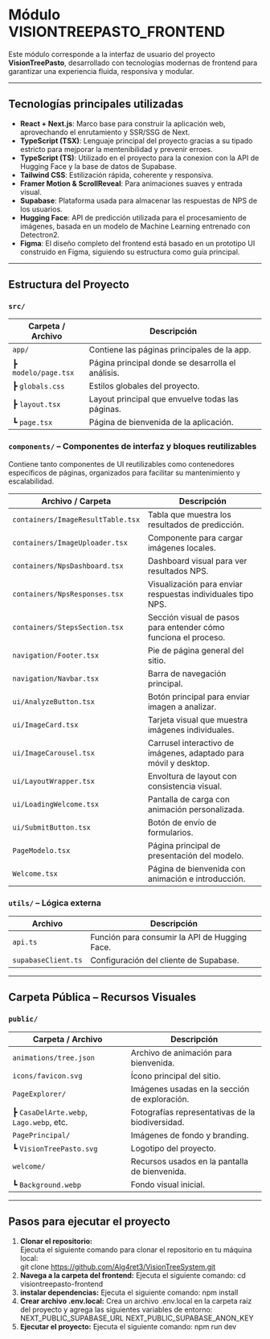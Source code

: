 # Módulo VISIONTREEPASTO_FRONTEND

Este módulo corresponde a la interfaz de usuario del proyecto **VisionTreePasto**, desarrollado con tecnologías modernas de frontend para garantizar una experiencia fluida, responsiva y modular.

---

## Tecnologías principales utilizadas

- **React + Next.js**: Marco base para construir la aplicación web, aprovechando el enrutamiento y SSR/SSG de Next.
- **TypeScript (TSX)**: Lenguaje principal del proyecto gracias a su tipado estricto para mejporar la mentenibilidad y prevenir erroes.
- **TypeScript (TS)**: Utilizado  en el proyecto para la conexion con la API de Hugging Face y la base de datos de Supabase.
- **Tailwind CSS**: Estilización rápida, coherente y responsiva.
- **Framer Motion & ScrollReveal**: Para animaciones suaves y entrada visual.
- **Supabase**: Plataforma usada para almacenar las respuestas de NPS de los usuarios.
- **Hugging Face**: API de predicción utilizada para el procesamiento de imágenes, basada en un modelo de Machine Learning entrenado con Detectron2.
- **Figma**: El diseño completo del frontend está basado en un prototipo UI construido en Figma, siguiendo su estructura como guía principal.

---

## Estructura del Proyecto

### `src/`
| Carpeta / Archivo              | Descripción                                                            |
|-------------------------------|------------------------------------------------------------------------|
| `app/`                         | Contiene las páginas principales de la app.                            |
| ┣ `modelo/page.tsx`           | Página principal donde se desarrolla el análisis.                                         |
| ┣ `globals.css`               | Estilos globales del proyecto.                                         |
| ┣ `layout.tsx`                | Layout principal que envuelve todas las páginas.                      |
| ┗ `page.tsx`                  | Página de bienvenida de la aplicación.                                 |

### `components/` – Componentes de interfaz y bloques reutilizables

Contiene tanto componentes de UI reutilizables como contenedores específicos de páginas, organizados para facilitar su mantenimiento y escalabilidad.


| Archivo / Carpeta                   | Descripción                                                            |
|-----------------------------------|------------------------------------------------------------------------|
| `containers/ImageResultTable.tsx` | Tabla que muestra los resultados de predicción.                        |
| `containers/ImageUploader.tsx`    | Componente para cargar imágenes locales.                               |
| `containers/NpsDashboard.tsx`     | Dashboard visual para ver resultados NPS.                              |
| `containers/NpsResponses.tsx`     | Visualización para enviar respuestas individuales tipo NPS.            |
| `containers/StepsSection.tsx`     | Sección visual de pasos para entender cómo funciona el proceso.        |
| `navigation/Footer.tsx`           | Pie de página general del sitio.                                       |
| `navigation/Navbar.tsx`           | Barra de navegación principal.                                         |
| `ui/AnalyzeButton.tsx`             | Botón principal para enviar imagen a analizar.                         |
| `ui/ImageCard.tsx`                 | Tarjeta visual que muestra imágenes individuales.                      |
| `ui/ImageCarousel.tsx`             | Carrusel interactivo de imágenes, adaptado para móvil y desktop.       |
| `ui/LayoutWrapper.tsx`             | Envoltura de layout con consistencia visual.                           |
| `ui/LoadingWelcome.tsx`            | Pantalla de carga con animación personalizada.                         |
| `ui/SubmitButton.tsx`              | Botón de envío de formularios.                                         |
| `PageModelo.tsx`                   | Página principal de presentación del modelo.                            |
| `Welcome.tsx`                      | Página de bienvenida con animación e introducción.                     |


### `utils/` – Lógica externa
| Archivo                       | Descripción                                                            |
|------------------------------|------------------------------------------------------------------------|
| `api.ts`                     | Función para consumir la API de Hugging Face.                          |
| `supabaseClient.ts`          | Configuración del cliente de Supabase.                                 |

---

## Carpeta Pública – Recursos Visuales

### `public/`
| Carpeta / Archivo             | Descripción                                                            |
|------------------------------|------------------------------------------------------------------------|
| `animations/tree.json`       | Archivo de animación para bienvenida.                                  |
| `icons/favicon.svg`          | Ícono principal del sitio.                                             |
| `PageExplorer/`              | Imágenes usadas en la sección de exploración.                          |
| ┣ `CasaDelArte.webp`, `Lago.webp`, etc. | Fotografías representativas de la biodiversidad.              |
| `PagePrincipal/`             | Imágenes de fondo y branding.                                          |
| ┗ `VisionTreePasto.svg`      | Logotipo del proyecto.                                                 |
| `welcome/`                   | Recursos usados en la pantalla de bienvenida.                          |
| ┗ `Background.webp`          | Fondo visual inicial.                                                  |

---

## Pasos para ejecutar el proyecto

1. **Clonar el repositorio:**  
   Ejecuta el siguiente comando para clonar el repositorio en tu máquina local:  
   git clone https://github.com/Alg4ret3/VisionTreeSystem.git
2. **Navega a la carpeta del frontend:**
   Ejecuta el siguiente comando:
   cd visiontreepasto-frontend
3. **instalar dependencias:**
   Ejecuta el siguiente comando:
   npm install
4. **Crear archivo .env.local:**
   Crea un archivo .env.local en la carpeta raíz del proyecto y agrega las siguientes variables de entorno:
    NEXT_PUBLIC_SUPABASE_URL
    NEXT_PUBLIC_SUPABASE_ANON_KEY
5. **Ejecutar el proyecto:**
   Ejecuta el siguiente comando:
   npm run dev


